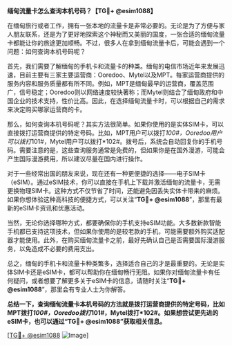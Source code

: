 **缅甸流量卡怎么查询本机号码？【TG💪+ @esim1088】**

在缅甸旅行或者工作，拥有一张本地的流量卡是非常必要的。无论是为了方便与家人朋友联系，还是为了更好地探索这个神秘而又美丽的国度，一张合适的缅甸流量卡都能让你的旅途更加顺畅。不过，很多人在拿到缅甸流量卡后，可能会遇到一个问题：如何查询本机号码呢？

首先，我们需要了解缅甸的手机卡和流量卡的种类。缅甸的电信市场近年来发展迅速，目前主要有三家主要运营商：Ooredoo、Mytel以及MPT。每家运营商提供的服务内容和服务质量都有所不同。例如，MPT是缅甸最早的运营商，覆盖范围广，信号稳定；Ooredoo则以网络速度较快著称；而Mytel则结合了缅甸政府和中国企业的技术支持，性价比高。因此，在选择缅甸流量卡时，可以根据自己的需求来决定购买哪家运营商的卡。

那么，如何查询本机号码呢？其实方法很简单。如果你使用的是实体SIM卡，可以直接拨打运营商提供的特定号码。比如，MPT用户可以拨打*100#，Ooredoo用户可以拨打*101#，Mytel用户可以拨打*102#。拨号后，系统会自动回复你的手机号码。需要注意的是，这些查询服务通常是免费的，但如果你是在国外漫游，可能会产生国际漫游费用，所以建议尽量在国内进行操作。

对于一些经常出国的朋友来说，现在还有一种更便捷的选择——电子SIM卡（eSIM）。通过eSIM技术，你可以直接在手机上下载并激活缅甸的流量卡，无需更换物理SIM卡。这种方式不仅节省了时间，还能避免因丢失实体卡带来的麻烦。如果你想体验这种高科技的便捷方式，可以关注“**TG💪+ @esim1088**”，那里有最新的eSIM卡资讯和优惠活动。

当然，无论你选择哪种方式，都要确保你的手机支持eSIM功能。大多数新款智能手机都已支持这项技术，但如果你使用的是较老款的手机，可能需要额外购买适配器才能使用。此外，在购买缅甸流量卡之前，最好先确认自己是否需要国际漫游服务，以免造成不必要的费用支出。

总之，缅甸的手机卡和流量卡种类繁多，选择适合自己的才是最重要的。无论是实体SIM卡还是eSIM卡，都可以帮助你在缅甸畅行无阻。如果你对缅甸流量卡有任何疑问，或者想要了解更多关于eSIM卡的信息，请随时关注“**TG💪+ @esim1088**”，那里会有专业人士为你解答。

**总结一下，查询缅甸流量卡本机号码的方法就是拨打运营商提供的特定号码，比如MPT拨打*100#，Ooredoo拨打*101#，Mytel拨打*102#。如果想尝试更先进的eSIM卡，也可以通过“**TG💪+ @esim1088**”获取相关信息。**

[[TG💪+ @esim1088](https://t.me/s/esim1088) ![Image](https://i.postimg.cc/4NQfJmqS/Snipaste-2025-05-13-00-14-12.png)]